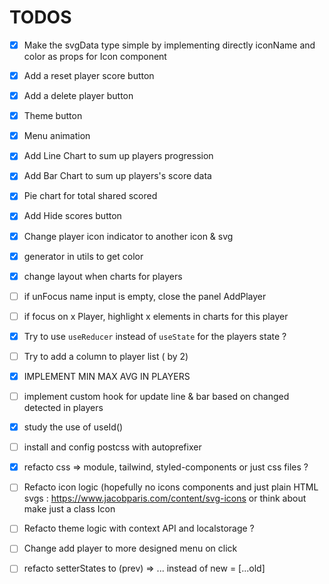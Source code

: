 # TODOS

- [x] Make the svgData type simple by implementing directly iconName and color as props for Icon component
- [x] Add a reset player score button
- [x] Add a delete player button
- [x] Theme button
- [x] Menu animation
- [x] Add Line Chart to sum up players progression
- [x] Add Bar Chart to sum up players's score data
- [x] Pie chart for total shared scored
- [x] Add Hide scores button
- [x] Change player icon indicator to another icon & svg
- [x] generator in utils to get color
- [x] change layout when charts for players
- [ ] if unFocus name input is empty, close the panel AddPlayer
- [ ] if focus on x Player, highlight x elements in charts for this player

- [x] Try to use `useReducer` instead of `useState` for the players state ?
- [ ] Try to add a column to player list ( by 2)
- [x] IMPLEMENT MIN MAX AVG IN PLAYERS
- [ ] implement custom hook for update line & bar based on changed detected in players
- [x] study the use of useId()
- [ ] install and config postcss with autoprefixer

- [x] refacto css => module, tailwind, styled-components or just css files ?
- [ ] Refacto icon logic (hopefully no icons components and just plain HTML svgs : <a>https://www.jacobparis.com/content/svg-icons</a> or think about make just a class Icon
- [ ] Refacto theme logic with context API and localstorage ?
- [ ] Change add player to more designed menu on click
- [ ] refacto setterStates to (prev) => ... instead of new = [...old]
